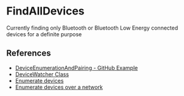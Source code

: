 # FindAllDevices

Currently finding only Bluetooth or Bluetooth Low Energy connected devices for a definite purpose

## References

- [DeviceEnumerationAndPairing - GitHub Example](https://github.com/Microsoft/Windows-universal-samples/tree/main/Samples/DeviceEnumerationAndPairing)
- [DeviceWatcher Class](https://docs.microsoft.com/en-us/uwp/api/windows.devices.enumeration.devicewatcher?view=winrt-20348)
- [Enumerate devices](https://docs.microsoft.com/en-us/windows/uwp/devices-sensors/enumerate-devices?view=winrt-20348)
- [Enumerate devices over a network](https://docs.microsoft.com/en-us/windows/uwp/devices-sensors/enumerate-devices-over-a-network?view=winrt-20348)

